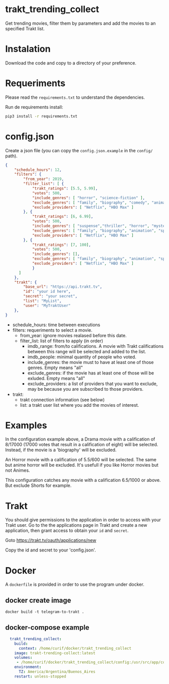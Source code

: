 
# trakt_trending_collect

Get trending movies, filter them by parameters and add the movies to an specified Trakt list. 

# Instalation

Download the code and copy to a directory of your preference. 

# Requeriments

Please read the `requirements.txt` to understand the dependencies.

Run de requirements install:

```bash
pip3 install -r requirements.txt
```
# config.json

Create a json file (you can copy the `config.json.example` in the `config/` path).

```json
{
    "schedule_hours": 12,
    "filters": {
		"from_year": 2019,
		"filter_list": [ {
			"trakt_ratings": [5.5, 5.99],
			"votes": 500,
			"include_genres": [ "horror", "science-fiction" ],
			"exclude_genres": [ "family", "biography", "comedy", "animation", "sports", "documentary", "short", "romance", "music", "anime" ],
			"exclude_providers": [ "Netflix", "HBO Max" ]
		}, {
			"trakt_ratings": [6, 6.99],
			"votes": 500,
			"include_genres": [ "suspense","thriller", "horror", "mystery", "action", "adventure", "crime", "science-fiction" ],
			"exclude_genres": [ "family", "biography", "animation", "sports", "documentary", "short", "romance", "music", "anime" ],
			"exclude_providers": [ "Netflix", "HBO Max" ]
		}, {
			"trakt_ratings": [7, 100],
			"votes": 500,
			"include_genres": [],
			"exclude_genres": [ "family", "biography", "animation", "sports", "documentary", "short", "romance", "music", "anime"],
			"exclude_providers": [ "Netflix", "HBO Max" ]
			}
      ]
    },
    "trakt": {
        "base_url": "https://api.trakt.tv",
        "id": "your id here",
        "secret": "your secret",
        "list": "MyList",
        "user": "MyTraktUser"
    },
}

```
* schedule_hours: time between executions
* filters: requeriments to select a movie.
    * from_year: ignore movies realased before this date.
    * filter_list: list of filters to apply (in order)
        * imdb_range: from/to califications. A movie with Trakt califications between this range will be selected and added to the list.
        * imdb_people: minimal quantity of people who voted.
        * include_genres: the movie must to have at least one of those genres. Empty means "all"
        * exclude_genres: if the movie has at least one of those will be exluded. Empty means "all"
        * exclude_providers: a list of providers that you want to exclude, may be because you are subscribed to those providers.
* trakt: 
    * trakt connection information (see below)
    * list: a trakt user list where you add the movies of interest.
    
# Examples

In the configuration example above, a Drama movie with a calification of 8/17000 (17000 votes that result in a calification of eight) will be selected. Instead, if the movie is a 'biography' will be excluded.

An Horror movie with a calification of 5.5/600 will be selected. The same but anime horror will be excluded. It's usefull if you like Horror movies but not Animes.

This configuration catches any movie with a calification 6.5/1000 or above. But exclude Shorts for example.

# Trakt

You should give permissions to the application in order to access with your Trakt user. Go to the the applications page in Trakt and create a new application, then grant access to obtain your `id` and `secret`.

Goto https://trakt.tv/oauth/applications/new

Copy the id and secret to your 'config.json'.


# Docker

A `dockerfile` is provided in order to use the program under docker.

## docker create image

`docker build -t telegram-to-trakt .`

## docker-compose example

```yaml
  trakt_trending_collect:
    build:
      context: /home/curif/docker/trakt_trending_collect
    image: trakt-trending-collect:latest
    volumes:
     - /home/curif/docker/trakt_trending_collect/config:/usr/src/app/config
    environment:
      TZ: America/Argentina/Buenos_Aires
    restart: unless-stopped

```

